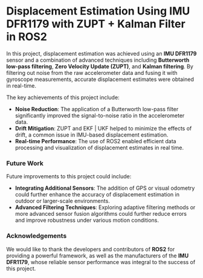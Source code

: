 # **Displacement Estimation Using IMU DFR1179 with ZUPT + Kalman Filter in ROS2**

In this project, displacement estimation was achieved using an **IMU DFR1179** sensor and a combination of advanced techniques including **Butterworth low-pass filtering**, **Zero Velocity Update (ZUPT)**, and **Kalman filtering**. By filtering out noise from the raw accelerometer data and fusing it with gyroscope measurements, accurate displacement estimates were obtained in real-time. 

The key achievements of this project include:
- **Noise Reduction**: The application of a Butterworth low-pass filter significantly improved the signal-to-noise ratio in the accelerometer data.
- **Drift Mitigation**: ZUPT and EKF | UKF helped to minimize the effects of drift, a common issue in IMU-based displacement estimation.
- **Real-time Performance**: The use of ROS2 enabled efficient data processing and visualization of displacement estimates in real time.

### **Future Work**
Future improvements to this project could include:
- **Integrating Additional Sensors**: The addition of GPS or visual odometry could further enhance the accuracy of displacement estimation in outdoor or larger-scale environments.
- **Advanced Filtering Techniques**: Exploring adaptive filtering methods or more advanced sensor fusion algorithms could further reduce errors and improve robustness under various motion conditions.

### **Acknowledgements**
We would like to thank the developers and contributors of **ROS2** for providing a powerful framework, as well as the manufacturers of the **IMU DFR1179**, whose reliable sensor performance was integral to the success of this project.
